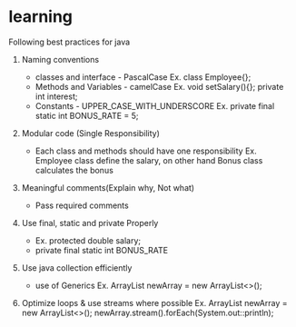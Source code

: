 # learning
Following best practices for java
1) Naming conventions 
   * classes and interface - PascalCase
   Ex. class Employee{};
   * Methods and Variables - camelCase
   Ex. void setSalary(){};
       private int interest;
   * Constants - UPPER_CASE_WITH_UNDERSCORE
   Ex. private final static int BONUS_RATE = 5;

2) Modular code (Single Responsibility)
    * Each class and methods should have one responsibility
    Ex. Employee class define the salary, on other hand Bonus class calculates the bonus

3) Meaningful comments(Explain why, Not what)
    * Pass required comments

4) Use final, static and private Properly
    * Ex. protected double salary;
    * private final static int BONUS_RATE

5) Use java collection efficiently
    * use of Generics
     Ex. ArrayList<String> newArray = new ArrayList<>();
6) Optimize loops & use streams where possible
    Ex. ArrayList<String> newArray = new ArrayList<>();
      newArray.stream().forEach(System.out::println);



     
